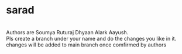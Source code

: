 # sarad
<br>
Authors are Soumya Ruturaj Dhyaan Alark Aayush.
<br>
Pls create a branch under your name and do the changes you like in it.
<br>
changes will be added to main branch once comfirmed by authors
